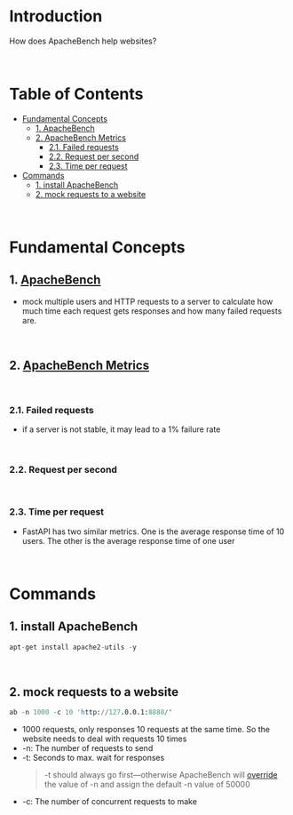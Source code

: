<!-- omit in toc -->
# Introduction
How does ApacheBench help websites?

<br />

<!-- omit in toc -->
# Table of Contents
- [Fundamental Concepts](#fundamental-concepts)
  - [1. ApacheBench](#1-apachebench)
  - [2. ApacheBench Metrics](#2-apachebench-metrics)
    - [2.1. Failed requests](#21-failed-requests)
    - [2.2. Request per second](#22-request-per-second)
    - [2.3. Time per request](#23-time-per-request)
- [Commands](#commands)
  - [1. install ApacheBench](#1-install-apachebench)
  - [2. mock requests to a website](#2-mock-requests-to-a-website)

<br />

# Fundamental Concepts

## 1. [ApacheBench](https://www.youtube.com/watch?v=2kpd7HceFz4)
* mock multiple users and HTTP requests to a server to calculate how much time each request gets responses and how many failed requests are.

<br />

## 2. [ApacheBench Metrics](https://www.datadoghq.com/blog/apachebench/#how-apachebench-works)

<br />

### 2.1. Failed requests
* if a server is not stable, it may lead to a 1% failure rate
  
<br />

### 2.2. Request per second

<br />

### 2.3. Time per request
* FastAPI has two similar metrics. One is the average response time of 10 users. The other is the average response time of one user

<br />

# Commands

## 1. install ApacheBench

  ```s
  apt-get install apache2-utils -y
  ```

<br />

## 2. mock requests to a website 

  ```s
  ab -n 1000 -c 10 'http://127.0.0.1:8888/'
  ```

  * 1000 requests, only responses 10 requests at the same time. So the website needs to deal with requests 10 times
  * -n: The number of requests to send
  * -t: Seconds to max. wait for responses
    > -t should always go first—otherwise ApacheBench will [override](https://www.pinkbike.com/news/Apache-Bench-you-may-be-using-it-incorrectly.html) the value of -n and assign the default -n value of 50000
  * -c: The number of concurrent requests to make

